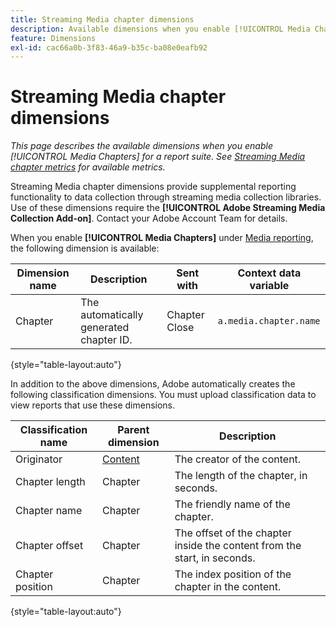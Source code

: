 ```yaml
---
title: Streaming Media chapter dimensions
description: Available dimensions when you enable [!UICONTROL Media Chapters] for a report suite.
feature: Dimensions
exl-id: cac66a0b-3f83-46a9-b35c-ba08e0eafb92
---
```

# Streaming Media chapter dimensions

*This page describes the available dimensions when you enable [!UICONTROL Media Chapters] for a report suite. See [Streaming Media chapter metrics](../metrics/sm-chapters.md) for available metrics.*

Streaming Media chapter dimensions provide supplemental reporting functionality to data collection through streaming media collection libraries. Use of these dimensions require the **[!UICONTROL Adobe Streaming Media Collection Add-on]**. Contact your Adobe Account Team for details.

When you enable **[!UICONTROL Media Chapters]** under [Media reporting](/help/admin/admin/c-manage-report-suites/c-edit-report-suites/media-management.md), the following dimension is available:

| Dimension name | Description | Sent with | Context data variable |
| --- | --- | --- | --- |
| Chapter | The automatically generated chapter ID. | Chapter Close | `a.media.chapter.name` |

{style="table-layout:auto"}

In addition to the above dimensions, Adobe automatically creates the following classification dimensions. You must upload classification data to view reports that use these dimensions.

| Classification name | Parent dimension | Description |
| --- | --- | --- |
| Originator | [Content](sm-core.md) | The creator of the content. |
| Chapter length | Chapter | The length of the chapter, in seconds. |
| Chapter name | Chapter | The friendly name of the chapter. |
| Chapter offset | Chapter | The offset of the chapter inside the content from the start, in seconds. |
| Chapter position | Chapter | The index position of the chapter in the content. |

{style="table-layout:auto"}
